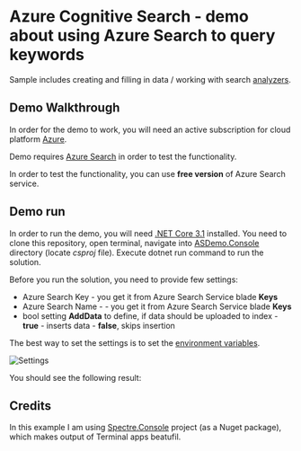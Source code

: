 # Azure Cognitive Search - demo about using Azure Search to query keywords

Sample includes creating and filling in data / working with search [analyzers](https://docs.microsoft.com/en-us/azure/search/search-analyzers).

## Demo Walkthrough

In order for the demo to work, you will need an active subscription for cloud platform [Azure](https://azure.com). 

Demo requires [Azure Search](https://docs.microsoft.com/en-us/azure/search/search-what-is-azure-search) in order to test the functionality.

In order to test the functionality, you can use **free version** of Azure Search service.

## Demo run

In order to run the demo, you will need [.NET Core 3.1](https://dot.net) installed. You need to clone this repository, open terminal, navigate into [ASDemo.Console](https://github.com/bovrhovn/azure-search-lang-synonym-sample/tree/analyzers/src/ASDemo/ASDemo.Console) directory (locate *csproj* file). Execute dotnet run command to run the solution. 

Before you run the solution, you need to provide few settings:
- Azure Search Key - you get it from Azure Search Service blade **Keys**
- Azure Search Name - - you get it from Azure Search Service blade **Keys** 
- bool setting **AddData** to define, if data should be uploaded to index - **true** - inserts data - **false**, skips insertion

The best way to set the settings is to set the [environment variables](https://en.wikipedia.org/wiki/Environment_variable).  

![Settings](https://camo.githubusercontent.com/40f92e89700cc3ad393d69becd837b8f453ed02634217a759dbcbad8dd9fe26c/68747470733a2f2f637361636f726573657474696e67732e626c6f622e636f72652e77696e646f77732e6e65742f7075626c69632f7365617263682d6b6579776f72642d656e7669726f6e6d656e742d7661726961626c65732e706e67)

You should see the following result: 


## Credits

In this example I am using [Spectre.Console](https://github.com/spectresystems/spectre.console) project (as a Nuget package), which makes output of Terminal apps beatufil. 
